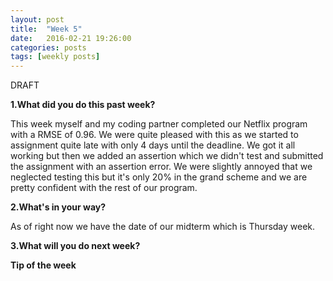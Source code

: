 ```yaml
---
layout: post
title:  "Week 5"
date:   2016-02-21 19:26:00
categories: posts
tags: [weekly posts]
---
```


DRAFT

**1.What did you do this past week?**

This week myself and my coding partner completed our Netflix program with a
RMSE of 0.96. We were quite pleased with this as we started to assignment
quite late with only 4 days until the deadline. We got it all working
but then we added an assertion which we didn't test and submitted the assignment
with an assertion error. We were slightly annoyed that we neglected testing
this but it's only 20% in the grand scheme and we are pretty confident with
the rest of our program.

**2.What's in your way?**

As of right now we have the date of our midterm which is Thursday week.


**3.What will you do next week?**



**Tip of the week**
